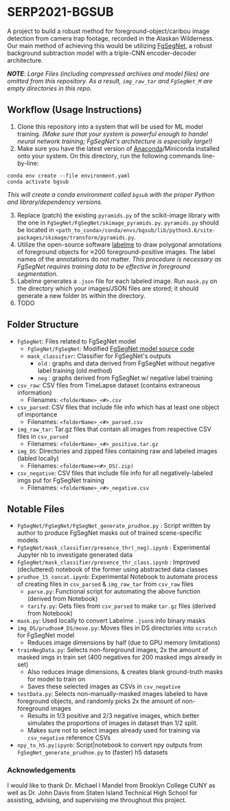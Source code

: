# SERP2021-BGSUB

A project to build a robust method for foreground-object/caribou image detection from camera trap footage, recorded in the Alaskan Wilderness. Our main method of achieving this would be utilizing [FgSegNet](https://github.com/lim-anggun/FgSegNet), a robust background subtraction model with a triple-CNN encoder-decoder architecture.

_**NOTE**_: _Large Files (including compressed archives and model files) are omitted from this repository. As a result, `img_raw_tar` and `FgSegNet_M` are empty directories in this repo._

## Workflow (Usage Instructions)
1. Clone this repository into a system that will be used for ML model training. _(Make sure that your system is powerful enough to handel neural network training; FgSegNet's architecture is especially large!)_
2. Make sure you have the latest version of [Anaconda](https://www.anaconda.com/products/individual)/Miniconda installed onto your system. On this directory, run the following commands line-by-line:
```
conda env create --file environment.yaml
conda activate bgsub
```
_This will create a conda environment called `bgsub` with the proper Python and library/dependency versions._  

3. Replace (patch) the existing `pyramids.py` of the scikit-image library with the one in `FgSegNet/FgSegNet/skimage_pyramids.py`. `pyramids.py` should be located in `<path_to_conda>/conda/envs/bgsub/lib/python3.6/site-packages/skimage/transform/pyramids.py`.
4. Utilize the open-source software [labelme](https://github.com/wkentaro/labelme) to draw polygonal annotations of foreground objects for ≈200 foreground-positive images. The label names of the annotations do not matter. _This procedure is necessary as FgSegNet requires training data to be effective in foreground segmentation._
5. Labelme generates a `.json` file for each labeled image. Run `mask.py` on the directory which your images/JSON files are stored; it should generate a new folder `DS` within the directory. 
6. TODO


## Folder Structure
 - `FgSegNet`: Files related to FgSegNet model
     - `FgSegNet/FgSegNet`: Modified [FgSegNet model source code](https://github.com/lim-anggun/FgSegNet)
     - `mask_classifier`: Classifier for FgSegNet's outputs
        - `old` : graphs and data derived from FgSegNet without negative label training (old method)
        - `neg` : graphs derived from FgSegNet w/ negative label training
 - `csv_raw`: CSV files from TimeLapse dataset (contains extraneous information)
     - Filenames: `<folderName>_<#>.csv`
 - `csv_parsed`: CSV files that include file info which has at least one object of importance
     - Filenames: `<folderName>_<#>_parsed.csv`
 - `img_raw_tar`: Tar.gz files that contain all images from respective CSV files in `csv_parsed`
     - Filenames: `<folderName>_<#>_positive.tar.gz`
 - `img_DS`: Directories and zipped files containing raw and labeled images (labled locally)
     - Filenames: `<folderName><#>_DS(.zip)`
 - `csv_negative`: CSV files that include file info for all negatively-labeled imgs put for FgSegNet training
     - Filenames: `<folderName>_<#>_negative.csv`
     
## Notable Files
 - `FgSegNet/FgSegNet/FgSegNet_generate_prudhoe.py` : Script written by author to produce FgSegNet masks out of trained scene-specific models
 - `FgSegNet/mask_classifier/presence_thr(_neg).ipynb` : Experimental Jupyter nb to investigate generated data
 - `FgSegNet/mask_classifier/presence_thr_class.ipynb` : Improved (decluttered) notebook of the former using abstracted data classes
 - `prudhoe_15_concat.ipynb`: Experimental Notebook to automate process of creating files in `csv_parsed` & `img_raw_tar` from `csv_raw` files
     - `parse.py`: Functional script for automating the above function (derived from Notebook)
     - `tarify.py`: Gets files from `csv_parsed` to make `tar.gz` files (derived from Notebook)
 - `mask.py`: Used locally to convert Labelme `.json`s into binary masks
 - `img_DS/prudhoe#_DS/move.py`: Moves files in DS directories into `scratch` for FgSegNet model
     - Reduces image dimensions by half (due to GPU memory limitations)
 - `trainNegData.py`: Selects non-foreground images, 2x the amount of masked imgs in train set (400 negatives for 200 masked imgs already in set)
     - Also reduces image dimensions, & creates blank ground-truth masks for model to train on
     - Saves these selected images as CSVs in `csv_negative`
 - `testData.py`: Selects non-manually-masked images labeled to have foreground objects, and randomly picks 2x the amount of non-foreground images
     - Results in 1/3 positive and 2/3 negative images, which better simulates the proportions of images in dataset than 1/2 split.
     - Makes sure not to select images already used for training via `csv_negative` reference CSVs
 - `npy_to_h5.py|ipynb`: Script|notebook to convert npy outputs from `FgSegNet_generate_prudhoe.py` to (faster) h5 datasets

### Acknowledgements
I would like to thank Dr. Michael I Mandel from Brooklyn College CUNY as well as Dr. John Davis from Staten Island Technical High School for assisting, advising, and supervising me throughout this project.
